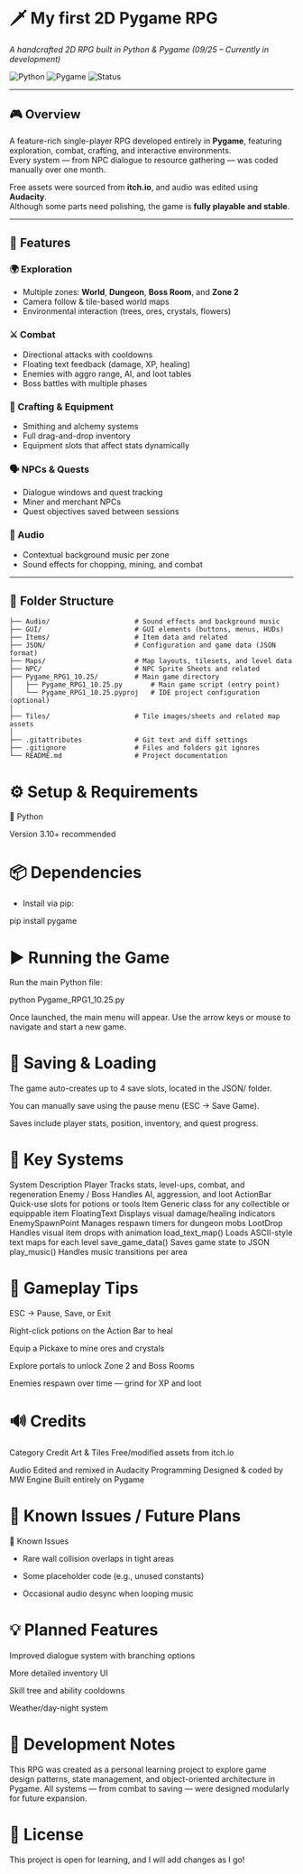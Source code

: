 # 🗡️ My first 2D Pygame RPG  
*A handcrafted 2D RPG built in Python & Pygame (09/25 – Currently in development)*  

![Python](https://img.shields.io/badge/Python-3.10%2B-blue?logo=python&logoColor=white)
![Pygame](https://img.shields.io/badge/Pygame-2.x-green?logo=pygame&logoColor=white)
![Status](https://img.shields.io/badge/Status-Playable-orange)

---

## 🎮 Overview
A feature-rich single-player RPG developed entirely in **Pygame**, featuring exploration, combat, crafting, and interactive environments.  
Every system — from NPC dialogue to resource gathering — was coded manually over one month.

Free assets were sourced from **itch.io**, and audio was edited using **Audacity**.  
Although some parts need polishing, the game is **fully playable and stable**.

---

## 🧭 Features

### 🌍 Exploration
- Multiple zones: **World**, **Dungeon**, **Boss Room**, and **Zone 2**
- Camera follow & tile-based world maps  
- Environmental interaction (trees, ores, crystals, flowers)

### ⚔️ Combat
- Directional attacks with cooldowns  
- Floating text feedback (damage, XP, healing)  
- Enemies with aggro range, AI, and loot tables  
- Boss battles with multiple phases  

### 🧪 Crafting & Equipment
- Smithing and alchemy systems  
- Full drag-and-drop inventory  
- Equipment slots that affect stats dynamically  

### 🗣️ NPCs & Quests
- Dialogue windows and quest tracking  
- Miner and merchant NPCs  
- Quest objectives saved between sessions  

### 🎵 Audio
- Contextual background music per zone  
- Sound effects for chopping, mining, and combat  

---

## 📁 Folder Structure

```plaintext
├── Audio/                     # Sound effects and background music  
├── GUI/                       # GUI elements (buttons, menus, HUDs)  
├── Items/                     # Item data and related 
├── JSON/                      # Configuration and game data (JSON format)  
├── Maps/                      # Map layouts, tilesets, and level data  
├── NPC/                       # NPC Sprite Sheets and related
├── Pygame_RPG1_10.25/         # Main game directory  
│   ├── Pygame_RPG1_10.25.py       # Main game script (entry point)  
│   └── Pygame_RPG1_10.25.pyproj   # IDE project configuration (optional)  
│
├── Tiles/                     # Tile images/sheets and related map assets
│
├── .gitattributes             # Git text and diff settings  
├── .gitignore                 # Files and folders git ignores
└── README.md                  # Project documentation  

```
# ⚙️ Setup & Requirements
🐍 Python

Version 3.10+ recommended

# 📦 Dependencies

- Install via pip:

pip install pygame

# ▶️ Running the Game

Run the main Python file:

python Pygame_RPG1_10.25.py


Once launched, the main menu will appear.
Use the arrow keys or mouse to navigate and start a new game.

# 💾 Saving & Loading

The game auto-creates up to 4 save slots, located in the JSON/ folder.

You can manually save using the pause menu (ESC → Save Game).

Saves include player stats, position, inventory, and quest progress.

# 🧱 Key Systems
System	Description
Player	Tracks stats, level-ups, combat, and regeneration
Enemy / Boss	Handles AI, aggression, and loot
ActionBar	Quick-use slots for potions or tools
Item	Generic class for any collectible or equippable item
FloatingText	Displays visual damage/healing indicators
EnemySpawnPoint	Manages respawn timers for dungeon mobs
LootDrop	Handles visual item drops with animation
load_text_map()	Loads ASCII-style text maps for each level
save_game_data()	Saves game state to JSON
play_music()	Handles music transitions per area
#
# 🎨 Gameplay Tips

ESC → Pause, Save, or Exit

Right-click potions on the Action Bar to heal

Equip a Pickaxe to mine ores and crystals

Explore portals to unlock Zone 2 and Boss Rooms

Enemies respawn over time — grind for XP and loot

# 🔊 Credits
Category	Credit
Art & Tiles	Free/modified assets from itch.io

Audio	Edited and remixed in Audacity
Programming	Designed & coded by MW
Engine	Built entirely on Pygame
#
# 🚧 Known Issues / Future Plans
🔧 Known Issues

- Rare wall collision overlaps in tight areas

- Some placeholder code (e.g., unused constants)

- Occasional audio desync when looping music

# 💡 Planned Features

Improved dialogue system with branching options

More detailed inventory UI

Skill tree and ability cooldowns

Weather/day-night system

# 🏁 Development Notes

This RPG was created as a personal learning project to explore game design patterns, state management, and object-oriented architecture in Pygame.
All systems — from combat to saving — were designed modularly for future expansion.

# 🐉 License

This project is open for learning, and I will add changes as I go!
